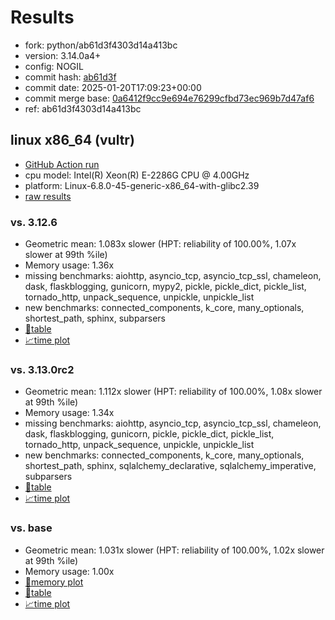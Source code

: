 # Results

- fork: python/ab61d3f4303d14a413bc
- version: 3.14.0a4+
- config: NOGIL
- commit hash: [ab61d3f](https://github.com/python/cpython/commit/ab61d3f)
- commit date: 2025-01-20T17:09:23+00:00
- commit merge base: [0a6412f9cc9e694e76299cfbd73ec969b7d47af6](https://github.com/python/cpython/commit/0a6412f9cc9e694e76299cfbd73ec969b7d47af6)
- ref: ab61d3f4303d14a413bc

## linux x86_64 (vultr)

- [GitHub Action run](https://github.com/facebookexperimental/free-threading-benchmarking/actions/runs/12894574940)
- cpu model: Intel(R) Xeon(R) E-2286G CPU @ 4.00GHz
- platform: Linux-6.8.0-45-generic-x86_64-with-glibc2.39
- [raw results](bm-20250120-vultr-x86_64-python-ab61d3f4303d14a413bc-3.14.0a4%2B-ab61d3f.json)

### vs. 3.12.6

- Geometric mean: 1.083x slower (HPT: reliability of 100.00%, 1.07x slower at 99th %ile)
- Memory usage: 1.36x
- missing benchmarks: aiohttp, asyncio_tcp, asyncio_tcp_ssl, chameleon, dask, flaskblogging, gunicorn, mypy2, pickle, pickle_dict, pickle_list, tornado_http, unpack_sequence, unpickle, unpickle_list
- new benchmarks: connected_components, k_core, many_optionals, shortest_path, sphinx, subparsers
- [📄table](bm-20250120-vultr-x86_64-python-ab61d3f4303d14a413bc-3.14.0a4%2B-ab61d3f-vs-3.12.6.md)
- [📈time plot](bm-20250120-vultr-x86_64-python-ab61d3f4303d14a413bc-3.14.0a4%2B-ab61d3f-vs-3.12.6.svg)

### vs. 3.13.0rc2

- Geometric mean: 1.112x slower (HPT: reliability of 100.00%, 1.08x slower at 99th %ile)
- Memory usage: 1.34x
- missing benchmarks: aiohttp, asyncio_tcp, asyncio_tcp_ssl, chameleon, dask, flaskblogging, gunicorn, pickle, pickle_dict, pickle_list, tornado_http, unpack_sequence, unpickle, unpickle_list
- new benchmarks: connected_components, k_core, many_optionals, shortest_path, sphinx, sqlalchemy_declarative, sqlalchemy_imperative, subparsers
- [📄table](bm-20250120-vultr-x86_64-python-ab61d3f4303d14a413bc-3.14.0a4%2B-ab61d3f-vs-3.13.0rc2.md)
- [📈time plot](bm-20250120-vultr-x86_64-python-ab61d3f4303d14a413bc-3.14.0a4%2B-ab61d3f-vs-3.13.0rc2.svg)

### vs. base

- Geometric mean: 1.031x slower (HPT: reliability of 100.00%, 1.02x slower at 99th %ile)
- Memory usage: 1.00x
- [🧠memory plot](bm-20250120-vultr-x86_64-python-ab61d3f4303d14a413bc-3.14.0a4%2B-ab61d3f-vs-base-mem.svg)
- [📄table](bm-20250120-vultr-x86_64-python-ab61d3f4303d14a413bc-3.14.0a4%2B-ab61d3f-vs-base.md)
- [📈time plot](bm-20250120-vultr-x86_64-python-ab61d3f4303d14a413bc-3.14.0a4%2B-ab61d3f-vs-base.svg)

